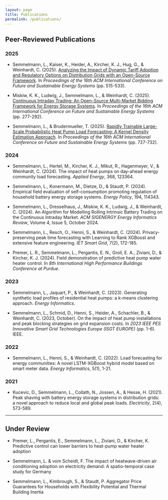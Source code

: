 ```yaml
---
layout: page
title: Publications
permalink: /publications/
---
```


## Peer-Reviewed Publications

### 2025

- Semmelmann, L., Kaiser, K., Heider, A., Kircher, K. J., Hug, G., & Weinhardt, C. (2025). [Analyzing the Impact of Dynamic Tariff Adoption and Regulatory Options on Distribution Grids with an Open-Source Framework](). In *Proceedings of the 16th ACM International Conference on Future and Sustainable Energy Systems* (pp. 515-533).

- Miskiw, K. K., Ludwig, J., Semmelmann, L., & Weinhardt, C. (2025). [Continuous Intraday Trading: An Open-Source Multi-Market Bidding Framework for Energy Storage Systems](). In *Proceedings of the 16th ACM International Conference on Future and Sustainable Energy Systems* (pp. 277-292).

- Semmelmann, L., & Brudermueller, T. (2025). [Rapidly Trainable Large-Scale Probabilistic Heat Pump Load Forecasting: A Kernel Density Estimation Approach](). In *Proceedings of the 16th ACM International Conference on Future and Sustainable Energy Systems* (pp. 727-732).

### 2024

- Semmelmann, L., Hertel, M., Kircher, K. J., Mikut, R., Hagenmeyer, V., & Weinhardt, C. (2024). The impact of heat pumps on day-ahead energy community load forecasting. *Applied Energy*, 368, 123364.

- Semmelmann, L., Konermann, M., Dietze, D., & Staudt, P. (2024). Empirical field evaluation of self-consumption promoting regulation of household battery energy storage systems. *Energy Policy*, 194, 114343.

- Semmelmann, L., Dresselhaus, J., Miskiw, K. K., Ludwig, J., & Weinhardt, C. (2024). An Algorithm for Modelling Rolling Intrinsic Battery Trading on the Continuous Intraday Market. *ACM SIGENERGY Energy Informatics Review*, Volume 4, Issue 5, October 2024.

- Semmelmann, L., Resch, O., Henni, S., & Weinhardt, C. (2024). Privacy-preserving peak time forecasting with Learning to Rank XGBoost and extensive feature engineering. *IET Smart Grid*, 7(2), 172-185.

- Premer, L. R., Semmelmann, L., Pergantis, E. N., Groll, E. A., Ziviani, D., & Kircher, K. J. (2024). Field demonstration of predictive heat pump water heater control. In *8th International High Performance Buildings Conference at Purdue*.

### 2023

- Semmelmann, L., Jaquart, P., & Weinhardt, C. (2023). Generating synthetic load profiles of residential heat pumps: a k-means clustering approach. *Energy Informatics*.

- Semmelmann, L., Schmid, D., Henni, S., Heider, A., Schachler, B., & Weinhardt, C. (2023, October). On the impact of heat pump installations and peak blocking strategies on grid expansion costs. In *2023 IEEE PES Innovative Smart Grid Technologies Europe (ISGT EUROPE)* (pp. 1-6). IEEE.

### 2022

- Semmelmann, L., Henni, S., & Weinhardt, C. (2022). Load forecasting for energy communities: A novel LSTM-XGBoost hybrid model based on smart meter data. *Energy Informatics*, 5(1), 1-21.

### 2021

- Kucevic, D., Semmelmann, L., Collath, N., Jossen, A., & Hesse, H. (2021). Peak shaving with battery energy storage systems in distribution grids: a novel approach to reduce local and global peak loads. *Electricity*, 2(4), 573-589.

---

## Under Review

- Premer, L., Pergantis, E., Semmelmann, L., Ziviani, D., & Kircher, K. Predictive control can lower barriers to heat-pump water heater adoption

- Semmelmann, L. & vom Scheidt, F. The impact of heatwave-driven air conditioning adoption on electricity demand: A spatio-temporal case study for Germany

- Semmelmann, L., Kimbrough, S., & Staudt, P. Aggregator Price Guarantees for Households with Flexibility Potential and Thermal Building Inertia